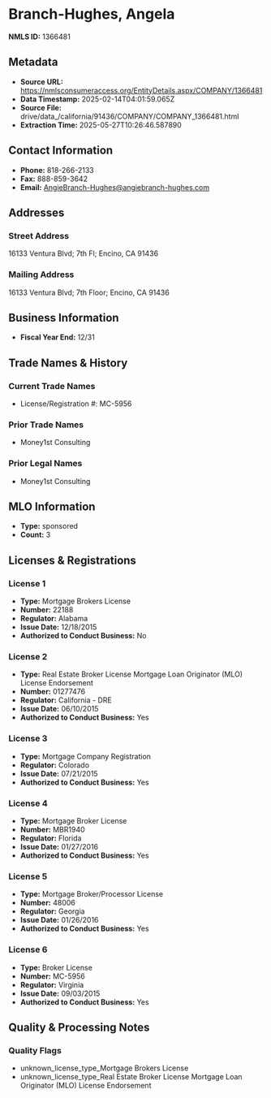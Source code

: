 # Branch-Hughes, Angela

**NMLS ID:** 1366481

## Metadata
- **Source URL:** https://nmlsconsumeraccess.org/EntityDetails.aspx/COMPANY/1366481
- **Data Timestamp:** 2025-02-14T04:01:59.065Z
- **Source File:** drive/data_/california/91436/COMPANY/COMPANY_1366481.html
- **Extraction Time:** 2025-05-27T10:26:46.587890

## Contact Information
- **Phone:** 818-266-2133
- **Fax:** 888-859-3642
- **Email:** AngieBranch-Hughes@angiebranch-hughes.com

## Addresses
### Street Address
16133 Ventura Blvd; 7th Fl; Encino, CA 91436

### Mailing Address
16133 Ventura Blvd; 7th Floor; Encino, CA 91436

## Business Information
- **Fiscal Year End:** 12/31

## Trade Names & History
### Current Trade Names
- License/Registration #: MC-5956

### Prior Trade Names
- Money1st Consulting

### Prior Legal Names
- Money1st Consulting

## MLO Information
- **Type:** sponsored
- **Count:** 3

## Licenses & Registrations

### License 1
- **Type:** Mortgage Brokers License
- **Number:** 22188
- **Regulator:** Alabama
- **Issue Date:** 12/18/2015
- **Authorized to Conduct Business:** No

### License 2
- **Type:** Real Estate Broker License Mortgage Loan Originator (MLO) License Endorsement
- **Number:** 01277476
- **Regulator:** California - DRE
- **Issue Date:** 06/10/2015
- **Authorized to Conduct Business:** Yes

### License 3
- **Type:** Mortgage Company Registration
- **Regulator:** Colorado
- **Issue Date:** 07/21/2015
- **Authorized to Conduct Business:** Yes

### License 4
- **Type:** Mortgage Broker License
- **Number:** MBR1940
- **Regulator:** Florida
- **Issue Date:** 01/27/2016
- **Authorized to Conduct Business:** Yes

### License 5
- **Type:** Mortgage Broker/Processor License
- **Number:** 48006
- **Regulator:** Georgia
- **Issue Date:** 01/26/2016
- **Authorized to Conduct Business:** Yes

### License 6
- **Type:** Broker License
- **Number:** MC-5956
- **Regulator:** Virginia
- **Issue Date:** 09/03/2015
- **Authorized to Conduct Business:** Yes

## Quality & Processing Notes
### Quality Flags
- unknown_license_type_Mortgage Brokers License
- unknown_license_type_Real Estate Broker License Mortgage Loan Originator (MLO) License Endorsement
